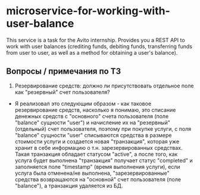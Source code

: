 # microservice-for-working-with-user-balance
This service is a task for the Avito internship. Provides you a REST API to work with user balances (crediting funds, debiting funds, transferring funds from user to user, as well as a method for obtaining a user's balance).

## Вопросы / примечания по ТЗ
1. Резервирование средств: должно ли присутствовать отдельное поле как "резервный" счет пользователя?
  - Я реализовал это следующим образом - как таковое резервирование средств, насколько я понимаю, это списание денежных средств с "основного" счета пользователя (поле "balance" сущности "user") и начисление их на "резервный" (отдельный) счет пользователя, поэтому при покупке услуги, с поля "balance" сущности "user" списываются средства в размере стоимости услуги и создается новая "транзакция", которая уже хранит в себе информацию о т.н. зарезервированных средствах. Такая транзакция обладает статусом "active", а после того, как услуга будет выполнена "транзакция" получает статус "completed" и заполняется поле "timestamp" (время выполнения услуги), если услуга была отменена/не выполнена, "зарезервированные" средства возвращаются на "основной" счет пользователя (поле "balance"), а транзакция удаляется из БД.
